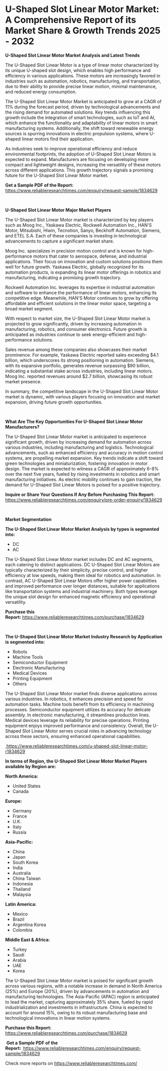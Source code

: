 <p><h1>U-Shaped Slot Linear Motor Market: A Comprehensive Report of its Market Share & Growth Trends 2025 - 2032</h1></p><p><strong>U-Shaped Slot Linear Motor Market Analysis and Latest Trends</strong></p>
<p><p>The U-Shaped Slot Linear Motor is a type of linear motor characterized by its unique U-shaped slot design, which enables high performance and efficiency in various applications. These motors are increasingly favored in industries such as automation, robotics, manufacturing, and transportation, due to their ability to provide precise linear motion, minimal maintenance, and reduced energy consumption.</p><p>The U-Shaped Slot Linear Motor Market is anticipated to grow at a CAGR of 11% during the forecast period, driven by technological advancements and the rising demand for automated solutions. Key trends influencing this growth include the integration of smart technologies, such as IoT and AI, which enhance the functionality and adaptability of linear motors in smart manufacturing systems. Additionally, the shift toward renewable energy sources is spurring innovations in electric propulsion systems, where U-shaped linear motors find their application.</p><p>As industries seek to improve operational efficiency and reduce environmental footprints, the adoption of U-Shaped Slot Linear Motors is expected to expand. Manufacturers are focusing on developing more compact and lightweight designs, increasing the versatility of these motors across different applications. This growth trajectory signals a promising future for the U-Shaped Slot Linear Motor market.</p></p>
<p><strong>Get a Sample PDF of the Report:&nbsp;</strong> <a href="https://www.reliableresearchtimes.com/enquiry/request-sample/1834629?utm_campaign=3386&utm_medium=2&utm_source=Github&utm_content=ia&utm_term=12042025&utm_id=u-shaped-slot-linear-motor">https://www.reliableresearchtimes.com/enquiry/request-sample/1834629</a></p>
<p>&nbsp;</p>
<p><strong>U-Shaped Slot Linear Motor Major Market Players</strong></p>
<p><p>The U-Shaped Slot Linear Motor market is characterized by key players such as Moog Inc., Yaskawa Electric, Rockwell Automation Inc., HAN'S Motor, Mitsubishi, Hiwin, Tecnotion, Sanyo, Beckhoff Automation, Siemens, and ETEL S.A. Each of these companies is investing in technological advancements to capture a significant market share.</p><p>Moog Inc. specializes in precision motion control and is known for high-performance motors that cater to aerospace, defense, and industrial applications. Their focus on innovation and custom solutions positions them well for future growth. Yaskawa Electric, globally recognized for its automation products, is expanding its linear motor offerings in robotics and manufacturing, indicating a promising growth trajectory.</p><p>Rockwell Automation Inc. leverages its expertise in industrial automation and software to enhance the performance of linear motors, enhancing its competitive edge. Meanwhile, HAN'S Motor continues to grow by offering affordable and efficient solutions in the linear motor space, targeting a broad market segment.</p><p>With respect to market size, the U-Shaped Slot Linear Motor market is projected to grow significantly, driven by increasing automation in manufacturing, robotics, and consumer electronics. Future growth is anticipated as industries continue to seek energy-efficient and high-performance solutions.</p><p>Sales revenue among these companies also showcases their market prominence. For example, Yaskawa Electric reported sales exceeding $4.1 billion, which underscores its strong positioning in automation. Siemens, with its expansive portfolio, generates revenue surpassing $90 billion, indicating a substantial stake across industries, including linear motors. Moog Inc. reported revenues around $2.7 billion, showcasing its robust market presence.</p><p>In summary, the competitive landscape in the U-Shaped Slot Linear Motor market is dynamic, with various players focusing on innovation and market expansion, driving future growth opportunities.</p></p>
<p>&nbsp;</p>
<p><strong>What Are The Key Opportunities For U-Shaped Slot Linear Motor Manufacturers?</strong></p>
<p><p>The U-Shaped Slot Linear Motor market is anticipated to experience significant growth, driven by increasing demand for automation across various industries, including manufacturing and logistics. Technological advancements, such as enhanced efficiency and accuracy in motion control systems, are propelling market expansion. Key trends indicate a shift toward green technologies and miniaturization, fostering innovation in motor design. The market is expected to witness a CAGR of approximately 6-8% over the next five years, fueled by rising investments in robotics and smart manufacturing initiatives. As electric mobility continues to gain traction, the demand for U-Shaped Slot Linear Motors is poised for a positive trajectory.</p></p>
<p><strong>Inquire or Share Your Questions If Any Before Purchasing This Report:</strong> <a href="https://www.reliableresearchtimes.com/enquiry/pre-order-enquiry/1834629?utm_campaign=3386&utm_medium=2&utm_source=Github&utm_content=ia&utm_term=12042025&utm_id=u-shaped-slot-linear-motor">https://www.reliableresearchtimes.com/enquiry/pre-order-enquiry/1834629</a></p>
<p>&nbsp;</p>
<p><strong>Market Segmentation</strong></p>
<p><strong>The U-Shaped Slot Linear Motor Market Analysis by types is segmented into:</strong></p>
<p><ul><li>DC</li><li>AC</li></ul></p>
<p><p>The U-Shaped Slot Linear Motor market includes DC and AC segments, each catering to distinct applications. DC U-Shaped Slot Linear Motors are typically characterized by their simplicity, precise control, and higher efficiency at low speeds, making them ideal for robotics and automation. In contrast, AC U-Shaped Slot Linear Motors offer higher power capabilities and improved performance over longer distances, suitable for applications like transportation systems and industrial machinery. Both types leverage the unique slot design for enhanced magnetic efficiency and operational versatility.</p></p>
<p><strong>Purchase this Report:&nbsp;</strong><a href="https://www.reliableresearchtimes.com/purchase/1834629?utm_campaign=3386&utm_medium=2&utm_source=Github&utm_content=ia&utm_term=12042025&utm_id=u-shaped-slot-linear-motor">https://www.reliableresearchtimes.com/purchase/1834629</a></p>
<p>&nbsp;</p>
<p><strong>The U-Shaped Slot Linear Motor Market Industry Research by Application is segmented into:</strong></p>
<p><ul><li>Robots</li><li>Machine Tools</li><li>Semiconductor Equipment</li><li>Electronic Manufacturing</li><li>Medical Devices</li><li>Printing Equipment</li><li>Others</li></ul></p>
<p><p>The U-Shaped Slot Linear Motor market finds diverse applications across various industries. In robotics, it enhances precision and speed for automation tasks. Machine tools benefit from its efficiency in machining processes. Semiconductor equipment utilizes its accuracy for delicate assembly. In electronic manufacturing, it streamlines production lines. Medical devices leverage its reliability for precise operations. Printing equipment enjoys improved performance and consistency. Overall, the U-Shaped Slot Linear Motor serves crucial roles in advancing technology across these sectors, ensuring enhanced operational capabilities.</p></p>
<p><a href="https://www.reliableresearchtimes.com/u-shaped-slot-linear-motor-r1834629?utm_campaign=3386&utm_medium=2&utm_source=Github&utm_content=ia&utm_term=12042025&utm_id=u-shaped-slot-linear-motor">&nbsp;https://www.reliableresearchtimes.com/u-shaped-slot-linear-motor-r1834629</a></p>
<p><strong>In terms of Region, the U-Shaped Slot Linear Motor Market Players available by Region are:</strong></p>
<p>
    <p> <strong> North America: </strong>
        <ul>
            <li>United States</li>
            <li>Canada</li>
        </ul>
        </p> 
    <p> <strong> Europe: </strong>
        <ul>
            <li>Germany</li>
            <li>France</li>
            <li>U.K.</li>
            <li>Italy</li>
            <li>Russia</li>
        </ul>
        </p> 
    <p> <strong> Asia-Pacific: </strong>
        <ul>
            <li>China</li>
            <li>Japan</li>
            <li>South Korea</li>
            <li>India</li>
            <li>Australia</li>
            <li>China Taiwan</li>
            <li>Indonesia</li>
            <li>Thailand</li>
            <li>Malaysia</li>
        </ul>
        </p> 
    <p> <strong> Latin America: </strong>
        <ul>
            <li>Mexico</li>
            <li>Brazil</li>
            <li>Argentina Korea</li>
            <li>Colombia</li>
        </ul>
        </p> 
    <p> <strong> Middle East & Africa: </strong>
        <ul>
            <li>Turkey</li>
            <li>Saudi</li>
            <li>Arabia</li>
            <li>UAE</li>
            <li>Korea</li>
        </ul>
    </p>
    </p>
<p><p>The U-Shaped Slot Linear Motor market is poised for significant growth across various regions, with a notable increase in demand in North America (25%) and Europe (20%), driven by advancements in automation and manufacturing technologies. The Asia-Pacific (APAC) region is anticipated to lead the market, capturing approximately 35% share, fueled by rapid industrialization and investments in infrastructure. China is expected to account for around 15%, owing to its robust manufacturing base and technological innovations in linear motion systems.</p></p>
<p><strong>Purchase this Report: </strong><a href="https://www.reliableresearchtimes.com/purchase/1834629?utm_campaign=3386&utm_medium=2&utm_source=Github&utm_content=ia&utm_term=12042025&utm_id=u-shaped-slot-linear-motor">https://www.reliableresearchtimes.com/purchase/1834629</a></p>
<p>&nbsp;<strong>Get a Sample PDF of the Report:&nbsp;&nbsp;</strong><a href="https://www.reliableresearchtimes.com/enquiry/request-sample/1834629?utm_campaign=3386&utm_medium=2&utm_source=Github&utm_content=ia&utm_term=12042025&utm_id=u-shaped-slot-linear-motor">https://www.reliableresearchtimes.com/enquiry/request-sample/1834629</a></p>
<p><strong></strong></p>
<p>Check more reports on <a href="https://www.reliableresearchtimes.com/?utm_campaign=3386&utm_medium=2&utm_source=Github&utm_content=ia&utm_term=12042025&utm_id=u-shaped-slot-linear-motor">https://www.reliableresearchtimes.com/</a></p>